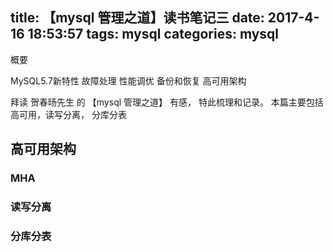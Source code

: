 title: 【mysql 管理之道】读书笔记三
date: 2017-4-16 18:53:57
tags: mysql
categories: mysql
---

概要

MySQL5.7新特性
故障处理
性能调优
备份和恢复
高可用架构

拜读 贺春旸先生 的 【mysql 管理之道】 有感， 特此梳理和记录。
本篇主要包括高可用，读写分离， 分库分表

<!-- more -->
## 高可用架构
### MHA




### 读写分离


### 分库分表 
